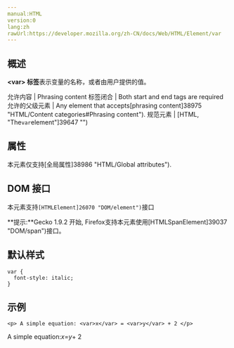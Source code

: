 ```yaml
---
manual:HTML
version:0
lang:zh
rawUrl:https://developer.mozilla.org/zh-CN/docs/Web/HTML/Element/var
---
```





## 概述<a name="概述"></a>


**&lt;var&gt; 标签**表示变量的名称，或者由用户提供的值。


允许内容 | Phrasing content 
标签闭合 | Both start and end tags are required 
允许的父级元素 | Any element that accepts[phrasing content]38975 "HTML/Content categories#Phrasing content"). 
规范元素 | [HTML, &quot;The`var`element&quot;]39647 "") 


## 属性<a name="属性"></a>


本元素仅支持[全局属性]38986 "HTML/Global attributes").


## DOM 接口<a name="DOM_接口"></a>


本元素支持`[HTMLElement]26070 "DOM/element")`接口



**提示:**Gecko 1.9.2 开始, Firefox支持本元素使用[HTMLSpanElement]39037 "DOM/span")接口。



## 默认样式<a name="默认样式"></a>

```
var {
  font-style: italic; 
}
```

## 示例<a name="示例"></a>

```
<p> A simple equation: <var>x</var> = <var>y</var> + 2 </p>
```


A simple equation:<var>x</var>=<var>y</var>+ 2





